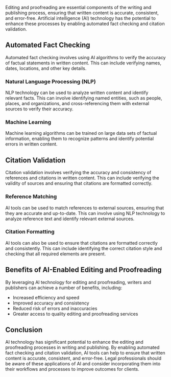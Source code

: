 
Editing and proofreading are essential components of the writing and publishing process, ensuring that written content is accurate, consistent, and error-free. Artificial intelligence (AI) technology has the potential to enhance these processes by enabling automated fact checking and citation validation.

Automated Fact Checking
-----------------------

Automated fact checking involves using AI algorithms to verify the accuracy of factual statements in written content. This can include verifying names, dates, locations, and other key details.

### Natural Language Processing (NLP)

NLP technology can be used to analyze written content and identify relevant facts. This can involve identifying named entities, such as people, places, and organizations, and cross-referencing them with external sources to verify their accuracy.

### Machine Learning

Machine learning algorithms can be trained on large data sets of factual information, enabling them to recognize patterns and identify potential errors in written content.

Citation Validation
-------------------

Citation validation involves verifying the accuracy and consistency of references and citations in written content. This can include verifying the validity of sources and ensuring that citations are formatted correctly.

### Reference Matching

AI tools can be used to match references to external sources, ensuring that they are accurate and up-to-date. This can involve using NLP technology to analyze reference text and identify relevant external sources.

### Citation Formatting

AI tools can also be used to ensure that citations are formatted correctly and consistently. This can include identifying the correct citation style and checking that all required elements are present.

Benefits of AI-Enabled Editing and Proofreading
-----------------------------------------------

By leveraging AI technology for editing and proofreading, writers and publishers can achieve a number of benefits, including:

* Increased efficiency and speed
* Improved accuracy and consistency
* Reduced risk of errors and inaccuracies
* Greater access to quality editing and proofreading services

Conclusion
----------

AI technology has significant potential to enhance the editing and proofreading processes in writing and publishing. By enabling automated fact checking and citation validation, AI tools can help to ensure that written content is accurate, consistent, and error-free. Legal professionals should be aware of these applications of AI and consider incorporating them into their workflows and processes to improve outcomes for clients.
